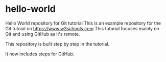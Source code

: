 # hello-world

Hello World repository for Git tutorial
This is an example repository for the Git tutoial on https://www.w3schools.com
This tutorial focuses mainly on Git and using GitHub as it's remote.

This repository is built step by step in the tutorial.

It now includes steps for GitHub.
